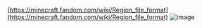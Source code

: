 
[https://minecraft.fandom.com/wiki/Region_file_format](https://minecraft.fandom.com/wiki/Region_file_format)
![image](https://gyazo.com/4219f1ea8c56bdb50e84b2271e8c8aea/thumb/1000)
